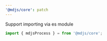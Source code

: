 ```yaml
---
'@mdjs/core': patch
---
```


Support importing via es module

```js
import { mdjsProcess } = from '@mdjs/core';
```
